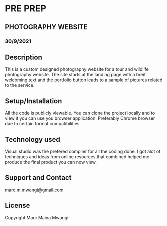 # PRE PREP
## PHOTOGRAPHY WEBSITE
### 30/9/2021
## Description
This is a custom designed photography website for a tour and wildlife photography website. The site starts at the landing page with a breif welcoming text and the portfolio button leads to a sample of pictures related to the service.

## Setup/Installation
All the code is publicly viewable. You can clone the project locally and to view it you can use you browser application. Preferably Chrome browser due to certain format compatibilities.

## Technology used
Visual studio was the prefered compiler for all the coding done. I got alot of techniques and ideas from online resources that combined helped me produce the final product you can now view.

## Support and Contact
marc.m.mwangi@gmail.com

## License
Copyright Marc Maina Mwangi



